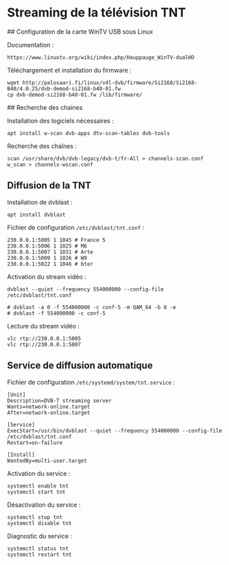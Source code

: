 
# Streaming de la télévision TNT


## Configuration de la carte WinTV USB sous Linux

Documentation :

	https://www.linuxtv.org/wiki/index.php/Hauppauge_WinTV-dualHD

Téléchargement et installation du firmware :

	wget http://palosaari.fi/linux/v4l-dvb/firmware/Si2168/Si2168-B40/4.0.25/dvb-demod-si2168-b40-01.fw
	cp dvb-demod-si2168-b40-01.fw /lib/firmware/


## Recherche des chaines

Installation des logiciels nécessaires :

	apt install w-scan dvb-apps dtv-scan-tables dvb-tools

Recherche des chaînes :

	scan /usr/share/dvb/dvb-legacy/dvb-t/fr-All > channels-scan.conf
	w_scan > channels-wscan.conf


## Diffusion de la TNT

Installation de dvblast :

	apt install dvblast

Fichier de configuration `/etc/dvblast/tnt.conf` :

	230.0.0.1:5005 1 1045 # France 5
	230.0.0.1:5006 1 1025 # M6
	230.0.0.1:5007 1 1031 # Arte
	230.0.0.1:5009 1 1026 # W9
	230.0.0.1:5022 1 1046 # 6ter

Activation du stream vidéo :

	dvblast --quiet --frequency 554000000 --config-file /etc/dvblast/tnt.conf

	# dvblast -a 0 -f 554000000 -c conf-5 -m QAM_64 -b 8 -e
	# dvblast -f 554000000 -c conf-5

Lecture du stream vidéo :

	vlc rtp://230.0.0.1:5005
	vlc rtp://230.0.0.1:5007

## Service de diffusion automatique

Fichier de configuration `/etc/systemd/system/tnt.service` :

	[Unit]
	Description=DVB-T streaming server
	Wants=network-online.target
	After=network-online.target

	[Service]
	ExecStart=/usr/bin/dvblast --quiet --frequency 554000000 --config-file /etc/dvblast/tnt.conf
	Restart=on-failure

	[Install]
	WantedBy=multi-user.target

Activation du service :

	systemctl enable tnt
	systemctl start tnt

Désactivation du service :

	systemctl stop tnt
	systemctl disable tnt

Diagnostic du service :

	systemctl status tnt
	systemctl restart tnt
